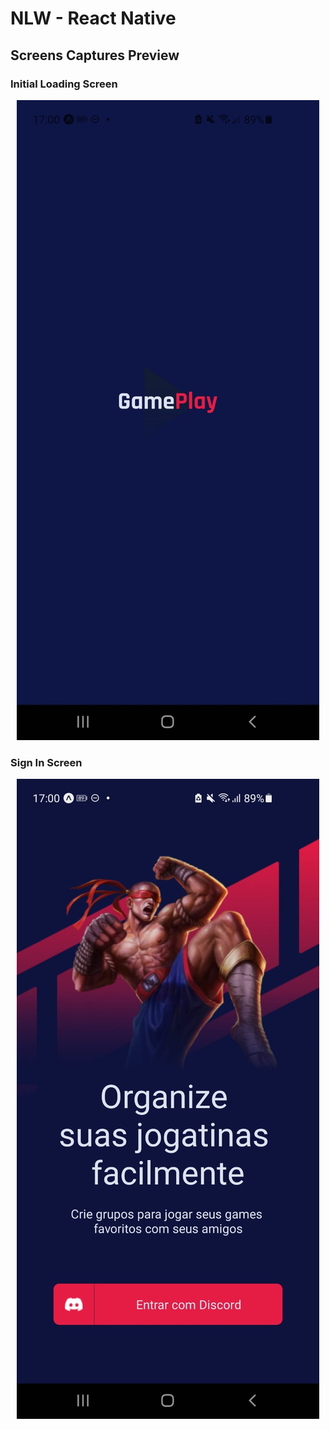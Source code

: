 # NLW - React Native

## Screens Captures Preview

### Initial Loading Screen
<p align="center">
    <img src="./screen-preview/screencapture-loading-screen.jpeg">
</p>

### Sign In Screen
<p align="center">
    <img src="./screen-preview/screencapture-sign-in-screen.jpeg">
</p>